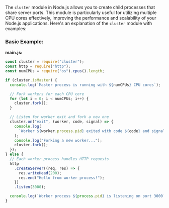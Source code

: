 The `cluster` module in Node.js allows you to create child processes that share server ports. This module is particularly useful for utilizing multiple CPU cores effectively, improving the performance and scalability of your Node.js applications. Here's an explanation of the `cluster` module with examples:

### Basic Example:

**main.js:**

```javascript
const cluster = require("cluster");
const http = require("http");
const numCPUs = require("os").cpus().length;

if (cluster.isMaster) {
  console.log(`Master process is running with ${numCPUs} CPU cores`);

  // Fork workers for each CPU core
  for (let i = 0; i < numCPUs; i++) {
    cluster.fork();
  }

  // Listen for worker exit and fork a new one
  cluster.on("exit", (worker, code, signal) => {
    console.log(
      `Worker ${worker.process.pid} exited with code ${code} and signal ${signal}`
    );
    console.log("Forking a new worker...");
    cluster.fork();
  });
} else {
  // Each worker process handles HTTP requests
  http
    .createServer((req, res) => {
      res.writeHead(200);
      res.end("Hello from worker process!");
    })
    .listen(3000);

  console.log(`Worker process ${process.pid} is listening on port 3000`);
}
```
